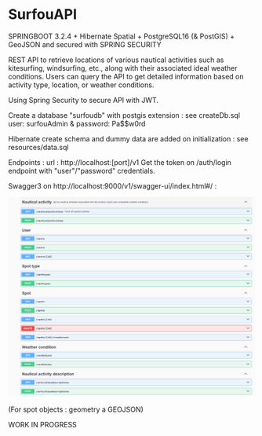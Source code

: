 # SurfouAPI

SPRINGBOOT 3.2.4 + Hibernate Spatial + PostgreSQL16 (& PostGIS) + GeoJSON
and secured with SPRING SECURITY

REST API to retrieve locations of various nautical activities such as kitesurfing, windsurfing, etc., along with their associated ideal weather conditions. Users can query the API to get detailed information based on activity type, location, or weather conditions.

Using Spring Security to secure API with JWT. 

Create a database "surfoudb" with postgis extension : see createDb.sql
user: surfouAdmin & password: Pa$$w0rd

Hibernate create schema and dummy data are added on initialization : see resources/data.sql

Endpoints :
url : http://localhost:[port]/v1
Get the token on /auth/login endpoint with "user"/"password" credentials.

Swagger3 on http://localhost:9000/v1/swagger-ui/index.html#/ :

![alt text](image.png)

(For spot objects : geometry a GEOJSON)

WORK IN PROGRESS 

